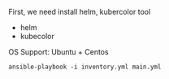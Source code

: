 First, we need install helm, kubercolor tool
- helm
- kubecolor

OS Support: Ubuntu + Centos
```
ansible-playbook -i inventory.yml main.yml
```

